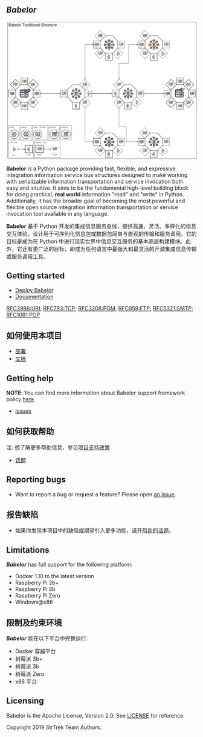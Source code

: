 ## **_Babelor_**

![avatar](docs/imgs/structure/Babelor/Babelor-2019-Tranditional.png)

**Babelor** is a Python package providing fast, flexible, and expressive integration information service bus structures designed to make working with serializable information transportation and service invocation both easy and intuitive. It aims to be the fundamental high-level building block for doing practical, **real world** information "read" and "write" in Python. Additionally, it has the broader goal of becoming the most powerful and flexible open source integration information transportation or service invocation tool available in any language.

**Babelor** 基于 Python 开发的集成信息服务总线，提供高速、灵活、多样化的信息交互体验，设计用于可序列化信息包或数据包简单与直观的传输和服务调用。它的目标是成为在 Python 中进行现实世界中信息交互服务的基本高层构建模块。此外，它还有更广泛的目标，即成为任何语言中最强大和最灵活的开源集成信息传输或服务调用工具。

## Getting started

* [Deploy Babelor](https://babelor.readthedocs.io/en/latest/deployment.html)
* [Documentation](https://babelor.readthedocs.io)

[RFC3986:URI](https://tools.ietf.org/rfc/rfc3986.txt); [RFC793:TCP](https://tools.ietf.org/rfc/rfc793.txt); [RFC3208:PGM](https://tools.ietf.org/rfc/rfc3208.txt); [RFC959:FTP](https://tools.ietf.org/rfc/rfc959.txt); [RFC5321:SMTP](https://tools.ietf.org/rfc/rfc5321.txt); [RFC1081:POP](https://tools.ietf.org/rfc/rfc1081.txt)


## 如何使用本项目

* [部署](https://Babelor.readthedocs.io/en/latest/deployment.html)
* [文档](https://Babelor.readthedocs.io)


## Getting help

**NOTE**: You can find more information about Babelor support framework policy [here](https://www.strtrek.com/babelor/support-policy/).

* [Issues](https://github.com/strtrek/babelor/issues)

## 如何获取帮助

注: 想了解更多帮助信息，参见[项目支持政策](https://www.strtrek.com/babelor/support-policy/)

* [话题](https://github.com/strtrek/babelor/issues)

## Reporting bugs

* Want to report a bug or request a feature? Please open [an issue](https://github.com/strtrek/babelor/issues/new).

## 报告缺陷

* 如果你发现本项目中的缺陷或期望引入更多功能，请开启[新的话题](https://github.com/strtrek/babelor/issues/new)。

## Limitations
**_Babelor_** has full support for the following platform:

* Docker 1.10 to the latest version
* Raspberry Pi 3b+
* Raspberry Pi 3b
* Raspberry Pi Zero
* Windows@x86

## 限制及约束环境

**_Babelor_** 能在以下平台中完整运行:

* Docker 容器平台
* 树莓派 3b+
* 树莓派 3b
* 树莓派 Zero
* x86 平台

## Licensing

Babelor is the Apache License, Version 2.0. See [LICENSE](./COPYING.txt) for reference.

Copyright 2019 StrTrek Team Authors.
